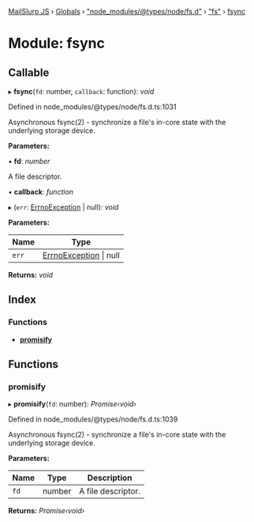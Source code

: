 [MailSlurp JS](../README.md) › [Globals](../globals.md) › ["node_modules/@types/node/fs.d"](_node_modules__types_node_fs_d_.md) › ["fs"](_node_modules__types_node_fs_d_._fs_.md) › [fsync](_node_modules__types_node_fs_d_._fs_.fsync.md)

# Module: fsync

## Callable

▸ **fsync**(`fd`: number, `callback`: function): *void*

Defined in node_modules/@types/node/fs.d.ts:1031

Asynchronous fsync(2) - synchronize a file's in-core state with the underlying storage device.

**Parameters:**

▪ **fd**: *number*

A file descriptor.

▪ **callback**: *function*

▸ (`err`: [ErrnoException](../interfaces/_node_modules__types_node_globals_d_.nodejs.errnoexception.md) | null): *void*

**Parameters:**

Name | Type |
------ | ------ |
`err` | [ErrnoException](../interfaces/_node_modules__types_node_globals_d_.nodejs.errnoexception.md) &#124; null |

**Returns:** *void*

## Index

### Functions

* [__promisify__](_node_modules__types_node_fs_d_._fs_.fsync.md#__promisify__)

## Functions

###  __promisify__

▸ **__promisify__**(`fd`: number): *Promise‹void›*

Defined in node_modules/@types/node/fs.d.ts:1039

Asynchronous fsync(2) - synchronize a file's in-core state with the underlying storage device.

**Parameters:**

Name | Type | Description |
------ | ------ | ------ |
`fd` | number | A file descriptor.  |

**Returns:** *Promise‹void›*
